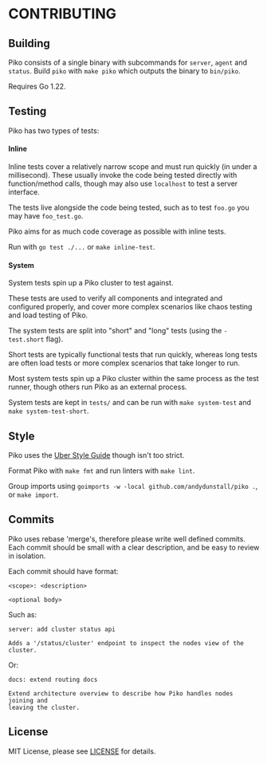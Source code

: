 # CONTRIBUTING

## Building

Piko consists of a single binary with subcommands for `server`, `agent` and
`status`. Build `piko` with `make piko` which outputs the binary to `bin/piko`.

Requires Go 1.22.

## Testing

Piko has two types of tests:

#### Inline

Inline tests cover a relatively narrow scope and must run quickly (in under a
millisecond). These usually invoke the code being tested directly with
function/method calls, though may also use `localhost` to test a server
interface.

The tests live alongside the code being tested, such as to test `foo.go`
you may have `foo_test.go`.

Piko aims for as much code coverage as possible with inline tests.

Run with `go test ./...` or `make inline-test`.

#### System

System tests spin up a Piko cluster to test against.

These tests are used to verify all components and integrated and configured
properly, and cover more complex scenarios like chaos testing and load testing
of Piko.

The system tests are split into "short" and "long" tests (using the
`-test.short` flag).

Short tests are typically functional tests that run quickly, whereas long tests
are often load tests or more complex scenarios that take longer to run.

Most system tests spin up a Piko cluster within the same process as the test
runner, though others run Piko as an external process.

System tests are kept in `tests/` and can be run with `make system-test` and
`make system-test-short`.

## Style

Piko uses the [Uber Style Guide](https://github.com/uber-go/guide/blob/master/style.md)
though isn't too strict.

Format Piko with `make fmt` and run linters with `make lint`.

Group imports using `goimports -w -local github.com/andydunstall/piko .`, or
`make import`.

## Commits

Piko uses rebase 'merge's, therefore please write well defined commits. Each
commit should be small with a clear description, and be easy to review in
isolation.

Each commit should have format:
```
<scope>: <description>

<optional body>
```

Such as:
```
server: add cluster status api

Adds a '/status/cluster' endpoint to inspect the nodes view of the cluster.
```

Or:
```
docs: extend routing docs

Extend architecture overview to describe how Piko handles nodes joining and
leaving the cluster.
```

## License
MIT License, please see [LICENSE](LICENSE) for details.
